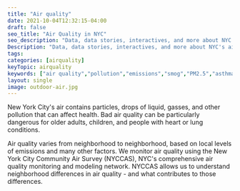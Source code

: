 ```yaml
---
title: "Air quality"
date: 2021-10-04T12:32:15-04:00
draft: false
seo_title: "Air Quality in NYC"
seo_description: "Data, data stories, interactives, and more about NYC's air quality."
Description: "Data, data stories, interactives, and more about NYC's air quality."
tags: 
categories: [airquality]
keyTopic: airquality
keywords: ["air quality","pollution","emissions","smog","PM2.5","asthma","breathing","lungs"]
layout: single
image: outdoor-air.jpg
---
```


New York City's air contains particles, drops of liquid, gasses, and other pollution that can affect health. Bad air quality can be particularly dangerous for older adults, children, and people with heart or lung conditions.

Air quality varies from neighborhood to neighborhood, based on local levels of emissions and many other factors. We monitor air quality using the New York City Community Air Survey (NYCCAS), NYC's comprehensive air quality monitoring and modeling network. NYCCAS allows us to understand neighborhood differences in air quality - and what contributes to those differences.
